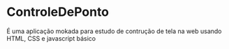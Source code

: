 # ControleDePonto

É uma aplicação mokada para estudo de contrução de tela na web usando HTML, CSS e javascript básico
